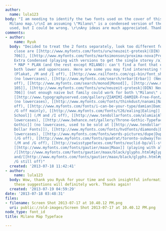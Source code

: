 ```yaml
---
author:
  name: lula123
body: "I am needing to identify the two fonts used on the cover of this old Italian
  Milano map.\r\nI am assuming \"Milano\" is a condensed version of the other font
  used, but I could be wrong. \r\nAny ideas are much appreciated. Thanks!"
comments:
- author:
    name: Ryuk
  body: "Decided to treat the 2 fonts separately, look too different for me.\r\nMilano:
    close are [[http://www.myfonts.com/fonts/urw/neuzeit-grotesk|(DIN) Neuzeit Grotesk]]/[[http://www.myfonts.com/fonts/bitstream/geometric-706|Geometric
    706]], [[http://www.myfonts.com/fonts/marksimonson/proxima-nova|Proxima Nova]]
    Extra Condensed (playing with versions to get the single storey /a)\r\nPIANTA
    * MAP * PLAN (and the rest except MILANO): can't find a font that could match
    both lower and uppercases. Here are some you may find interesting though: [[http://www.fontshop.com/fonts/downloads/gestalten/planeta_ot/ot_ps|Planeta]]
    (Plakat, /M and /I off), [[http://www.railfonts.com/cgi-bin/font_shop/fontshop.cgi?ACTION=enter&thispage=page10.html|CityOf]]
    (no lowercases), [[http://www.myfonts.com/search/erbar|Erbar]] (Neo Mini but /a
    off), [[http://www.myfonts.com/search/monod|Monod]], [[http://www.myfonts.com/fonts/talbot/kessel-105|Kessel
    105]], [[http://www.myfonts.com/fonts/urw/neuzeit-grotesk|(DIN) Neuzeit Grotesk]]/[[http://www.myfonts.com/fonts/bitstream/geometric-706|Geometric
    706]] (not enough naive but family could work for both \"Milano\" and \"PIANTA...\"),
    [[http://www.typographyserved.com/gallery/ZIAMIMI-DAMIER-Free-Font/4154989|Ziamimi]]
    (no lowercases), [[http://www.myfonts.com/fonts/thinkdust/nanami|Nanami]] (/M
    off), [[http://www.myfonts.com/fonts/i-can-be-your-type/damian|Damian]] (/I and
    /G off mainly), [[http://www.myfonts.com/fonts/t26/ealing|Ealing]] (/M off), [[http://www.myfonts.com/fonts/typodermic/report-school|Report
    School]] (/M and /I off), [[http://www.tendollarfonts.com/alumia|Alumia]] (no
    lowercases), [[http://www.behance.net/gallery/Throne-Gothic-Typeface/8841207|Throne
    Gothic]] (no lowercases, used to be sold at [[http://www.tendollarfonts.com|Ten
    Dollar Fonts]]), [[http://www.myfonts.com/fonts/hvdfonts/diamonds|Diamonds]] (no
    lowercases), [[http://www.myfonts.com/fonts/words-pictures/dupe|Dupe]], [[http://www.tendollarfonts.com/leberkaas-grotesk-typeface|Leberka]]
    (/G off), [[http://www.myfonts.com/fonts/quadrat/toronto-subway|Toronto Subway]]
    (/M and /G off), [[http://swisstypefaces.com/fonts/euclid-bp/all-styles|Euclid]],
    [[http://www.myfonts.com/fonts/gautier/maax|Maax]] (playing with alternates /[[http://www.myfonts.com/fonts/gautier/maax/black/glyphs.html#glyphs/556264/353|A]],
    /[[http://www.myfonts.com/fonts/gautier/maax/black/glyphs.html#glyphs/556264/362|M]]
    and/[[http://www.myfonts.com/fonts/gautier/maax/black/glyphs.html#glyphs/556264/373|a]],
    /G still off)"
  created: '2013-07-18 11:42:41'
- author:
    name: lula123
  body: Wow, thank you Ryuk for your time and such insightful information! Some of
    these suggestions will definitely work. Thanks again!
  created: '2013-07-19 04:59:29'
date: '2013-07-18 03:48:31'
files:
- filename: Screen Shot 2013-07-17 at 10.40.12 PM.png
  uri: public://old-images/Screen Shot 2013-07-17 at 10.40.12 PM.png
node_type: font_id
title: Milano Map Typeface

---
```

